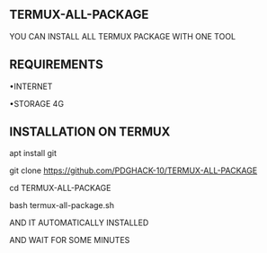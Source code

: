## TERMUX-ALL-PACKAGE

YOU CAN INSTALL ALL TERMUX PACKAGE WITH ONE TOOL 

## REQUIREMENTS

•INTERNET

•STORAGE 4G

## INSTALLATION ON TERMUX

apt install git

git clone https://github.com/PDGHACK-10/TERMUX-ALL-PACKAGE

cd TERMUX-ALL-PACKAGE

bash termux-all-package.sh

AND IT AUTOMATICALLY INSTALLED

AND WAIT FOR SOME MINUTES

